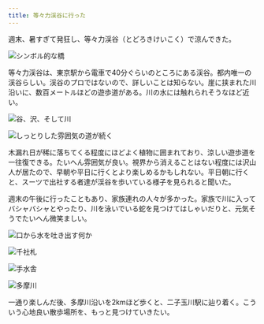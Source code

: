 ```yaml
---
title: 等々力渓谷に行った
---
```

週末、暑すぎて発狂し、等々力渓谷（とどろきけいこく）で涼んできた。

![](https://lh4.googleusercontent.com/wYV-Bl3EThRzOpD5jADIdN5HSVyWyU-Ey_ZjuWGtoVWcxvcvbXs7Ai0QcLTCObm5TtwZURMKZrLhDebIt4cZuR7x55WL6SqcPdHOgPv2V9YiOxTmLhmAXjomhjNDyFytZ1_cOP53ybwcutH_EhYm8Qc "シンボル的な橋")

等々力渓谷は、東京駅から電車で40分ぐらいのところにある渓谷。都内唯一の渓谷らしい。渓谷のプロではないので、詳しいことは知らない。崖に挟まれた川沿いに、数百メートルほどの遊歩道がある。川の水には触れられそうなほど近い。

![](https://lh4.googleusercontent.com/XWxAZaHwaBBq1jXEIAihdqfkJYdACteBrehfMmolm8HRP3RJQ-ivNEAzcXbxjYIteD0_sgbenY0zyTNdMUFlaFuMLso0PXFopKrMqGpkjP-7RWmXrXh-YceFUIYkQ52BAUHCQomRxnTftsHYv7GPj_c "谷、沢、そして川")

![](https://lh4.googleusercontent.com/rN6mJfLbIIdcZXzP0xr5II53ZihnC1eqUE6qI_Uw8Rugkax9yzWQgn-tbuldZ6yhOcXw-D5orAWLh8JlrpXSn9gxIFLTTdGqRnh37yyqAy_spwxULUEPwGDCDI_zi_1gkRozDQ4Xd-5n92ioCyqhb-Y "しっとりした雰囲気の道が続く")

木漏れ日が稀に落ちてくる程度にほどよく植物に囲まれており、涼しい遊歩道を一往復できる。たいへん雰囲気が良い。視界から消えることはない程度には沢山人が居たので、早朝や平日に行くとより楽しめるかもしれない。平日朝に行くと、スーツで出社する者達が渓谷を歩いている様子を見られると聞いた。

週末の午後に行ったこともあり、家族連れの人々が多かった。家族で川に入ってバシャバシャとやったり、川を泳いでいる蛇を見つけてはしゃいだりと、元気そうでたいへん微笑ましい。

![](https://lh6.googleusercontent.com/CcW_Tit6eU-dV6Bsux59uO_F6b0eEpicLXnciy5lHYNkmKDfyxnadf8n7WmlKJBs1QD52JUhJB3PTzVuOoMl5r6_uxpteexagA9PKWbM78skJSatVLb7PxpuRxGCbuuafuutGCLSdFuvdd15xOJDa6o "口から水を吐き出す何か")

![](https://lh3.googleusercontent.com/jHenZSnbe89aOjJUDG94IN5L46VrwDWknmMG6SHSl6UiWQL3Mbk8-dxC4iMvGNQq6tJDXsyBQNJSFNqQttx1Zks2CSfXMcnK4rJda-EWjdllw4X8Dw35UtR88VuuAabREbzUAk7WCkunplc6nO69ez4 "千社札")

![](https://lh4.googleusercontent.com/E3vhYuH5OVYe7dp89eOQx6tf1jCYxUZVz0AQlUg-2yzWcegF7M_CT5GZ4fX7s2QXKE5F7WFEqIoK6o36fwpCkhIpbgIBoUOIVQaI8bReqqLmPv_aoOfm5MQgoglFmh1EGTf1ZMsrMoXp7URLjoGvYs4 "手水舎")

![](https://lh3.googleusercontent.com/cixyGtnwkZGwE9P4cIgdqwMd6x-vSGtBPeYme2vnQ1_MmX8mP2ji5TLhA4UV2V1NmN2PgHEkDYPaEzVv7X-M56eXwuc-R6XqEbtnW8-gPcvk-B2lMHhyuKascQyTpMJixEx_7KaBIrm6hotGhxnSPbQ "多摩川")

一通り楽しんだ後、多摩川沿いを2kmほど歩くと、二子玉川駅に辿り着く。こういう心地良い散歩場所を、もっと見つけていきたい。

